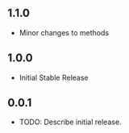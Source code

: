 ## 1.1.0

* Minor changes to methods

## 1.0.0

* Initial Stable Release

## 0.0.1

* TODO: Describe initial release.
